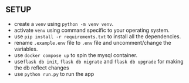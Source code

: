 ## SETUP

- create a `venv` using `python -m venv venv`.
- activate `venv` using command specific to your operating system.
- use `pip install -r requirements.txt` to install all the dependencies.
- rename `.example.env` file to `.env` file and uncomment/change the variables.
- use `docker compose up` to spin the mysql container.
- use`flask db init`, `flask db migrate` and `flask db upgrade` for making the db reflect changes
- use `python run.py` to run the app
